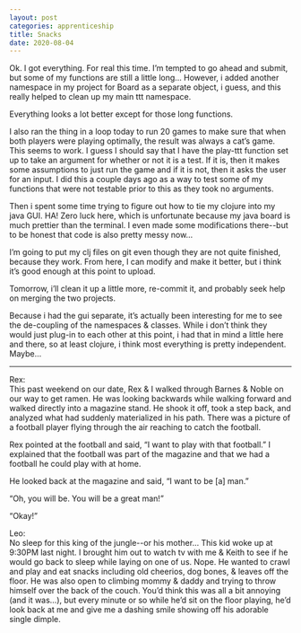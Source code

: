 ```yaml
---
layout: post 
categories: apprenticeship
title: Snacks
date: 2020-08-04
---
```


Ok.  I got everything.  For real this time.  I’m tempted to go ahead and submit, but some of my functions are still a little long…  However, i added another namespace in my project for Board as a separate object, i guess, and this really helped to clean up my main ttt namespace.  

Everything looks a lot better except for those long functions.  

I also ran the thing in a loop today to run 20 games to make sure that when both players were playing optimally, the result was always a cat’s game.  This seems to work.  I guess I should say that I have the play-ttt function set up to take an argument for whether or not it is a test.  If it is, then it makes some assumptions to just run the game and if it is not, then it asks the user for an input.  I did this a couple days ago as a way to test some of my functions that were not testable prior to this as they took no arguments.

Then i spent some time trying to figure out how to tie my clojure into my java GUI.  HA!  Zero luck here, which is unfortunate because my java board is much prettier than the terminal.  I even made some modifications there--but to be honest that code is also pretty messy now…

I’m going to put my clj files on git even though they are not quite finished, because they work.  From here, I can modify and make it better, but i think it’s good enough at this point to upload.

Tomorrow, i’ll clean it up a little more, re-commit it, and probably seek help on merging the two projects.  

Because i had the gui separate, it’s actually been interesting for me to see the de-coupling of the namespaces & classes.  While i don’t think they would just plug-in to each other at this point, i had that in mind a little here and there, so at least clojure, i think most everything is pretty independent.  Maybe…

***
Rex:  
This past weekend on our date, Rex & I walked through Barnes & Noble on our way to get ramen.  He was looking backwards while walking forward and walked directly into a magazine stand.  He shook it off, took a step back, and analyzed what had suddenly materialized in his path.  There was a picture of a football player flying through the air reaching to catch the football.

Rex pointed at the football and said, “I want to play with that football.”  I explained that the football was part of the magazine and that we had a football he could play with at home. 

He looked back at the magazine and said, “I want to be [a] man.”

“Oh, you will be.  You will be a great man!”

“Okay!”

Leo:  
No sleep for this king of the jungle--or his mother…  This kid woke up at 9:30PM last night.  I brought him out to watch tv with me & Keith to see if he would go back to sleep while laying on one of us.  Nope.  He wanted to crawl and play and eat snacks including old cheerios, dog bones, & leaves off the floor.  He was also open to climbing mommy & daddy and trying to throw himself over the back of the couch.  You’d think this was all a bit annoying (and it was…), but every minute or so while he’d sit on the floor playing, he’d look back at me and give me a dashing smile showing off his adorable single dimple.
